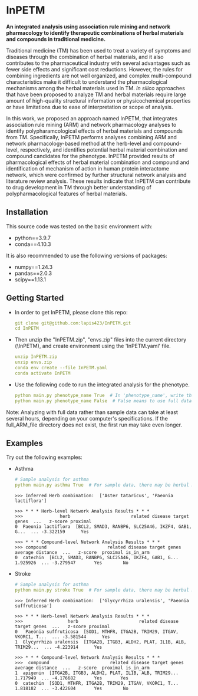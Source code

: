 # InPETM

**An integrated analysis using association rule mining and network pharmacology to identify therapeutic combinations of herbal materials and compounds in traditional medicine.**

Traditional medicine (TM) has been used to treat a variety of symptoms and diseases through the combination of herbal materials, and it also contributes to the pharmaceutical industry with several advantages such as fewer side effects and significant cost reductions. However, the rules for combining ingredients are not well organized, and complex multi-compound characteristics make it difficult to understand the pharmacological mechanisms among the herbal materials used in TM. *In silico* approaches that have been proposed to analyze TM and herbal materials require large amount of high-quality structural information or physicochemical properties or have limitations due to ease of interpretation or scope of analysis.

In this work, we proposed an approach named InPETM, that integrates association rule mining (ARM) and network pharmacology analyses to identify polypharamcological effects of herbal materials and compounds from TM. Specifically, InPETM performs analyses combining ARM and network pharmacology-based method at the herb-level and compound-level, respectively, and identifies potential herbal material combination and compound candidates for the phenotype. InPETM provided results of pharmacological effects of herbal material combination and compound and identification of mechanism of action in human protein interactome network, which were confirmed by further structural network analysis and literature review analysis. These results indicate that InPETM can contribute to drug development in TM through better understanding of polypharmacological features of herbal materials. 

## Installation

This source code was tested on the basic environment with:
* python==3.9.7
* conda==4.10.3

It is also recommended to use the following versions of packages:
* numpy==1.24.3
* pandas==2.0.3
* scipy==1.13.1

## Getting Started
* In order to get InPETM, please clone this repo:
  
  ```yaml
  git clone git@github.com:lapis423/InPETM.git
  cd InPETM
  ```


* Then unzip the "InPETM.zip", "envs.zip" files into the current directory (\InPETM), and create environment using the 'InPETM.yaml' file.
  
  ```yaml
  unzip InPETM.zip
  unzip envs.zip
  conda env create --file InPETM.yaml
  conda activate InPETM
  ```


* Use the following code to run the integrated analysis for the phenotype. 
  
  ```yaml annotate
  python main.py phenotype_name True  # In 'phenotype_name', write the phenotype you want to analyze. (e.g., asthma, diabetes)
  python main.py phenotype_name False  # False means to use full data instead of sample data.
  ```
Note: Analyzing with full data rather than sample data can take at least several hours, depending on your computer's specifications. If the full_ARM_file directory does not exist, the first run may take even longer. 

## Examples
Try out the following examples:
* Asthma

  ```yaml annotate
  # Sample analysis for asthma
  python main.py asthma True  # For sample data, there may be herbal materials or compounds that do not yield results.
  ```
  
  ```
  >>> Inferred Herb combination:  ['Aster tataricus', 'Paeonia lactiflora']
  ```
  
  ```
  >>> * * * Herb-level Network Analysis Results * * *
  >>>              herb                       related disease target genes  ...   z-score proximal
  0  Paeonia lactiflora  [BCL2, SMAD3, RANBP6, SLC25A46, IKZF4, GAB1, G...  ... -3.322159      Yes
  ```

  ```
  >>> * * * Compound-level Network Analysis Results * * *
  >>> compound                       related disease target genes  average distance  ...   z-score  proximal is_in_arm
  0  catechin  [BCL2, SMAD3, RANBP6, SLC25A46, IKZF4, GAB1, G...          1.925926  ... -3.279547       Yes        No
  ```


* Stroke

  ```yaml annotate
  # Sample analysis for asthma
  python main.py stroke True  # For sample data, there may be herbal materials or compounds that do not yield results.
  ```
  
  ```
  >>> Inferred Herb combination:  ['Glycyrrhiza uralensis', 'Paeonia suffruticosa']
  ```
  
  ```
  >>> * * * Herb-level Network Analysis Results * * *
  >>>                 herb                       related disease target genes  ...   z-score proximal
  0   Paeonia suffruticosa  [SOD1, MTHFR, ITGA2B, TRIM29, ITGAV, VKORC1, T...  ... -3.581544      Yes
  1  Glycyrrhiza uralensis  [ITGA2B, ITGB3, ALDH2, PLAT, IL1B, ALB, TRIM29...  ... -4.223914      Yes
  ```

  ```
  >>> * * * Compound-level Network Analysis Results * * *
  >>>  compound                       related disease target genes  average distance  ...   z-score  proximal is_in_arm
  1  apigenin  [ITGA2B, ITGB3, ALDH2, PLAT, IL1B, ALB, TRIM29...          1.717949  ... -4.176682       Yes       Yes
  0  catechin  [SOD1, MTHFR, ITGA2B, TRIM29, ITGAV, VKORC1, T...          1.818182  ... -3.422604       Yes        No
  ```
